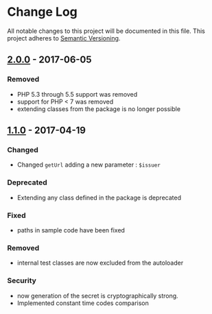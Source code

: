 # Change Log
All notable changes to this project will be documented in this file.
This project adheres to [Semantic Versioning](http://semver.org/).

## [2.0.0](https://github.com/sonata-project/GoogleAuthenticator/compare/1.1.0...2.0.0) - 2017-06-05
### Removed
- PHP 5.3 through 5.5 support was removed
- support for PHP < 7 was removed
- extending classes from the package is no longer possible

## [1.1.0](https://github.com/sonata-project/GoogleAuthenticator/compare/1.0.2...1.1.0) - 2017-04-19
### Changed
- Changed `getUrl` adding a new parameter : `$issuer`

### Deprecated
- Extending any class defined in the package is deprecated

### Fixed
- paths in sample code have been fixed

### Removed
- internal test classes are now excluded from the autoloader

### Security
- now generation of the secret is cryptographically strong.
- Implemented constant time codes comparison
